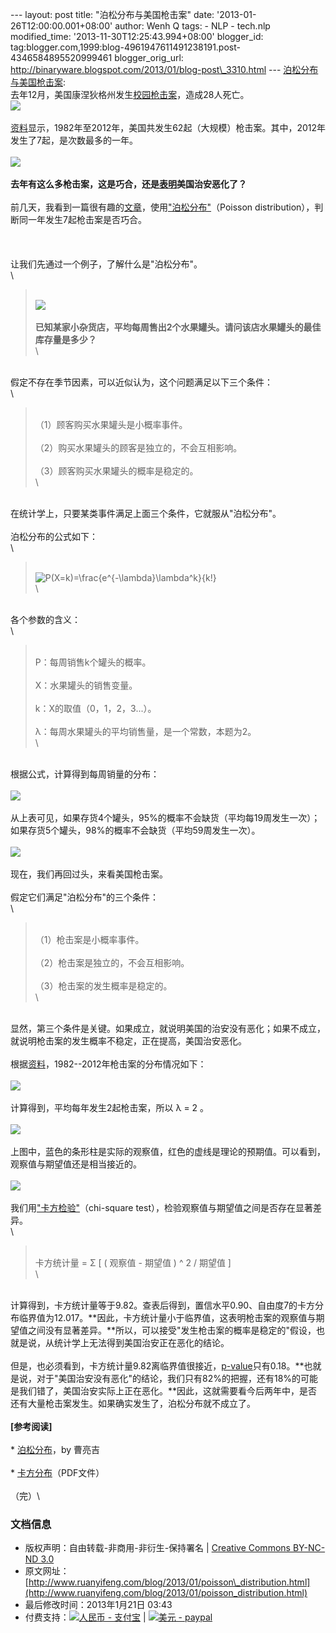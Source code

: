 --- layout: post title: "泊松分布与美国枪击案" date:
'2013-01-26T12:00:00.001+08:00' author: Wenh Q tags: - NLP - tech.nlp
modified\_time: '2013-11-30T12:25:43.994+08:00' blogger\_id:
tag:blogger.com,1999:blog-4961947611491238191.post-4346584895520999461
blogger\_orig\_url:
http://binaryware.blogspot.com/2013/01/blog-post\_3310.html ---
[泊松分布与美国枪击案](http://www.ruanyifeng.com/blog/2013/01/poisson_distribution.html):
\
去年12月，美国康涅狄格州发生[校园枪击案](http://news.qq.com/a/20121215/000199.htm)，造成28人死亡。\
![](http://image.beekka.com/blog/201301/bg2013010801.jpg)\
\
[资料](http://www.motherjones.com/politics/2012/07/mass-shootings-map?page=2)显示，1982年至2012年，美国共发生62起（大规模）枪击案。其中，2012年发生了7起，是次数最多的一年。\
\
![](http://image.beekka.com/blog/201301/bg2013010802.jpg)\
\
**去年有这么多枪击案，这是巧合，还是[表明](http://www.tnr.com/blog/plank/111149/why-are-mass-shootings-the-rise)美国治安恶化了？**\
\
前几天，我看到一篇很有趣的[文章](http://www.empiricalzeal.com/2012/12/24/are-mass-shootings-really-random-events-a-look-at-the-us-numbers/)，使用["泊松分布"](http://zh.wikipedia.org/zh-cn/%E6%B3%8A%E6%9D%BE%E5%88%86%E4%BD%88)（Poisson
distribution），判断同一年发生7起枪击案是否巧合。\
\
\
\
让我们先通过一个例子，了解什么是"泊松分布"。\
\

> \
> ![](http://image.beekka.com/blog/201301/bg2013010803.jpg)\
> \
> **已知某家小杂货店，平均每周售出2个水果罐头。请问该店水果罐头的最佳库存量是多少？**\
> \

\
假定不存在季节因素，可以近似认为，这个问题满足以下三个条件：\
\

> \
> （1）顾客购买水果罐头是小概率事件。\
> \
> （2）购买水果罐头的顾客是独立的，不会互相影响。\
> \
> （3）顾客购买水果罐头的概率是稳定的。\
> \

\
在统计学上，只要某类事件满足上面三个条件，它就服从"泊松分布"。\
\
泊松分布的公式如下：\
\

> \
> ![P(X=k)=\\frac{e\^{-\\lambda}\\lambda\^k}{k!}](http://upload.wikimedia.org/math/9/f/a/9fa6dab1d04c709f1502cd54fdd43de7.png)\
> \

\
各个参数的含义：\
\

> \
> P：每周销售k个罐头的概率。\
> \
> X：水果罐头的销售变量。\
> \
> k：X的取值（0，1，2，3...）。\
> \
> λ：每周水果罐头的平均销售量，是一个常数，本题为2。\
> \

\
根据公式，计算得到每周销量的分布：\
\
![](http://image.beekka.com/blog/201301/bg2013010804.png)\
\
从上表可见，如果存货4个罐头，95%的概率不会缺货（平均每19周发生一次）；如果存货5个罐头，98%的概率不会缺货（平均59周发生一次）。\
\
![](http://image.beekka.com/blog/201301/bg2013010805.jpg)\
\
现在，我们再回过头，来看美国枪击案。\
\
假定它们满足"泊松分布"的三个条件：\
\

> \
> （1）枪击案是小概率事件。\
> \
> （2）枪击案是独立的，不会互相影响。\
> \
> （3）枪击案的发生概率是稳定的。\
> \

\
显然，第三个条件是关键。如果成立，就说明美国的治安没有恶化；如果不成立，就说明枪击案的发生概率不稳定，正在提高，美国治安恶化。\
\
根据[资料](http://www.motherjones.com/politics/2012/07/mass-shootings-map?page=2)，1982--2012年枪击案的分布情况如下：\
\
![](http://image.beekka.com/blog/201301/bg2013010806.png)\
\
计算得到，平均每年发生2起枪击案，所以 λ = 2 。\
\
![](http://image.beekka.com/blog/201301/bg2013010807.png)\
\
上图中，蓝色的条形柱是实际的观察值，红色的虚线是理论的预期值。可以看到，观察值与期望值还是相当接近的。\
\
![](http://image.beekka.com/blog/201301/bg2013010808.png)\
\
我们用["卡方检验"](http://en.wikipedia.org/wiki/Pearson%27s_chi-squared_test)（chi-square
test），检验观察值与期望值之间是否存在显著差异。\
\

> \
> 卡方统计量 = Σ [ ( 观察值 - 期望值 ) \^ 2 / 期望值 ]\
> \

\
计算得到，卡方统计量等于9.82。查表后得到，置信水平0.90、自由度7的卡方分布临界值为12.017。**因此，卡方统计量小于临界值，这表明枪击案的观察值与期望值之间没有显著差异。**所以，可以接受"发生枪击案的概率是稳定的"假设，也就是说，从统计学上无法得到美国治安正在恶化的结论。\
\
但是，也必须看到，卡方统计量9.82离临界值很接近，[p-value](http://en.wikipedia.org/wiki/P-value)只有0.18。**也就是说，对于"美国治安没有恶化"的结论，我们只有82%的把握，还有18%的可能是我们错了，美国治安实际上正在恶化。**因此，这就需要看今后两年中，是否还有大量枪击案发生。如果确实发生了，泊松分布就不成立了。\
\
**[参考阅读]**\
\
\*
[泊松分布](http://episte.math.ntu.edu.tw/articles/sm/sm_16_07_1/index.html)，by
曹亮吉\
\
\*
[卡方分布](http://openinfo.npust.edu.tw/agriculture/npus12/jj/agr10ch10.pdf)（PDF文件）\
\
（完）\

### 文档信息

-   版权声明：自由转载-非商用-非衍生-保持署名 | [Creative Commons
    BY-NC-ND
    3.0](http://creativecommons.org/licenses/by-nc-nd/3.0/deed.zh)
-   原文网址：[http://www.ruanyifeng.com/blog/2013/01/poisson\_distribution.html](http://www.ruanyifeng.com/blog/2013/01/poisson_distribution.html)
-   最后修改时间：2013年1月21日 03:43
-   付费支持：[![人民币 -
    支付宝](http://www.ruanyifeng.com/blog/images/rmb_32.png "人民币")](https://me.alipay.com/ruanyf)
    | [![美元 -
    paypal](http://www.ruanyifeng.com/blog/images/dollar_32.png "美元")](https://www.paypal.com/cgi-bin/webscr?cmd=_xclick&business=yifeng.ruan@gmail.com&currency_code=USD&amount=0.99&return=http://www.ruanyifeng.com/thank.html&item_name=Ruan%20YiFeng%27s%20Blog&undefined_quantity=1&no_note=0)

